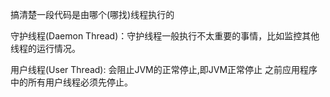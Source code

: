 
搞清楚一段代码是由哪个(哪找)线程执行的

守护线程(Daemon Thread)：守护线程一般执行不太重要的事情，比如监控其他线程的运行情况。

用户线程(User Thread): 会阻止JVM的正常停止,即JVM正常停止
之前应用程序中的所有用户线程必须先停止。


